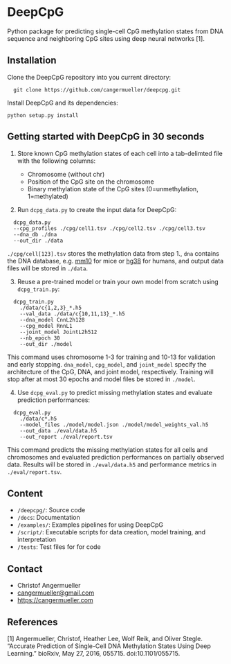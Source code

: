 DeepCpG
=======

Python package for predicting single-cell CpG methylation states from DNA
sequence and neighboring CpG sites using deep neural networks [1].



Installation
------------

Clone the DeepCpG repository into you current directory:

```
  git clone https://github.com/cangermueller/deepcpg.git
```

Install DeepCpG and its dependencies:

```
python setup.py install
```


Getting started with DeepCpG in 30 seconds
------------------------------------------

1. Store known CpG methylation states of each cell into a tab-delimted file with the following columns:
   * Chromosome (without chr)
   * Position of the CpG site on the chromosome
   * Binary methylation state of the CpG sites (0=unmethylation, 1=methylated)

2. Run `dcpg_data.py` to create the input data for DeepCpG:

```
  dcpg_data.py
  --cpg_profiles ./cpg/cell1.tsv ./cpg/cell2.tsv ./cpg/cell3.tsv
  --dna_db ./dna
  --out_dir ./data
```

`./cpg/cell[123].tsv` stores the methylation data from step 1., `dna` contains the DNA database, e.g. [mm10](ftp://ftp.ensembl.org/pub/release-85/fasta/mus_musculus/dna/) for mice or [hg38](ftp://ftp.ensembl.org/pub/release-86/fasta/homo_sapiens/dna/) for humans, and output data files will be stored in `./data`.

3. Reuse a pre-trained model or train your own model from scratch using `dcpg_train.py`:

```
  dcpg_train.py
    ./data/c{1,2,3}_*.h5
    --val_data ./data/c{10,11,13}_*.h5
    --dna_model CnnL2h128
    --cpg_model RnnL1
    --joint_model JointL2h512
    --nb_epoch 30
    --out_dir ./model
```

This command uses chromosome 1-3 for training and 10-13 for validation and early stopping. `dna_model`, `cpg_model`, and `joint_model` specify the architecture of the CpG, DNA, and joint model, respectively. Training will stop after at most 30 epochs and model files be stored in `./model`.

4. Use `dcpg_eval.py` to predict missing methylation states and evaluate prediction performances:

```
  dcpg_eval.py
    ./data/c*.h5
    --model_files ./model/model.json ./model/model_weights_val.h5
    --out_data ./eval/data.h5
    --out_report ./eval/report.tsv
```

This command predicts the missing methylation states for all cells and chromosomes and evaluated prediction performances on partially observed data. Results will be stored in `./eval/data.h5` and performance metrics in `./eval/report.tsv`.

Content
-------
* `/deepcpg/`: Source code
* `/docs`: Documentation
* `/examples/`: Examples pipelines for using DeepCpG
* `/script/`: Executable scripts for data creation, model training, and interpretation
* `/tests`: Test files for for code

Contact
-------
* Christof Angermueller
* cangermueller@gmail.com
* https://cangermueller.com

References
----------
[1] Angermueller, Christof, Heather Lee, Wolf Reik, and Oliver Stegle. “Accurate Prediction of Single-Cell DNA Methylation States Using Deep Learning.” bioRxiv, May 27, 2016, 055715. doi:10.1101/055715.
